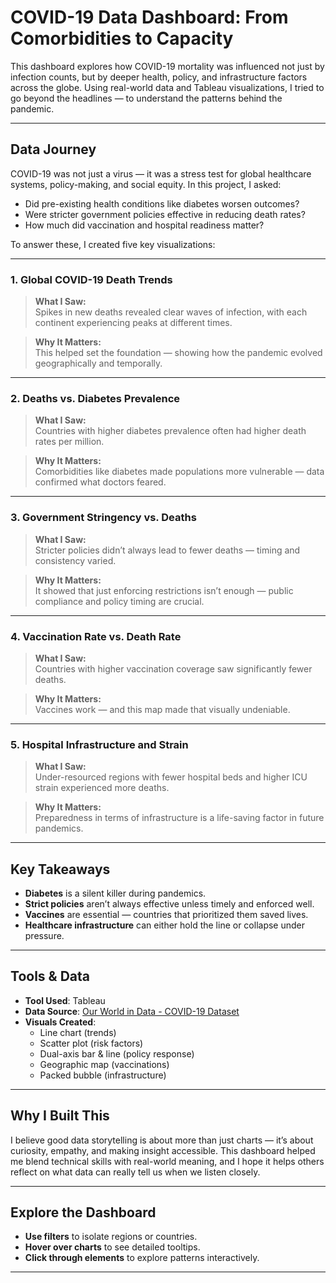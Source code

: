 #  COVID-19 Data Dashboard: From Comorbidities to Capacity

This dashboard explores how COVID-19 mortality was influenced not just by infection counts, but by deeper health, policy, and infrastructure factors across the globe. Using real-world data and Tableau visualizations, I tried to go beyond the headlines — to understand the patterns behind the pandemic.

---

##  Data Journey

COVID-19 was not just a virus — it was a stress test for global healthcare systems, policy-making, and social equity. In this project, I asked:  
- Did pre-existing health conditions like diabetes worsen outcomes?
- Were stricter government policies effective in reducing death rates?
- How much did vaccination and hospital readiness matter?

To answer these, I created five key visualizations:

---

###  1. Global COVID-19 Death Trends

> **What I Saw:**  
Spikes in new deaths revealed clear waves of infection, with each continent experiencing peaks at different times.

> **Why It Matters:**  
This helped set the foundation — showing how the pandemic evolved geographically and temporally.

---

###  2. Deaths vs. Diabetes Prevalence

> **What I Saw:**  
Countries with higher diabetes prevalence often had higher death rates per million.

> **Why It Matters:**  
Comorbidities like diabetes made populations more vulnerable — data confirmed what doctors feared.

---

###  3. Government Stringency vs. Deaths

> **What I Saw:**  
Stricter policies didn’t always lead to fewer deaths — timing and consistency varied.

> **Why It Matters:**  
It showed that just enforcing restrictions isn’t enough — public compliance and policy timing are crucial.

---

###  4. Vaccination Rate vs. Death Rate

> **What I Saw:**  
Countries with higher vaccination coverage saw significantly fewer deaths.

> **Why It Matters:**  
Vaccines work — and this map made that visually undeniable.

---

###  5. Hospital Infrastructure and Strain

> **What I Saw:**  
Under-resourced regions with fewer hospital beds and higher ICU strain experienced more deaths.

> **Why It Matters:**  
Preparedness in terms of infrastructure is a life-saving factor in future pandemics.

---

##  Key Takeaways

- **Diabetes** is a silent killer during pandemics.
- **Strict policies** aren’t always effective unless timely and enforced well.
- **Vaccines** are essential — countries that prioritized them saved lives.
- **Healthcare infrastructure** can either hold the line or collapse under pressure.

---

##  Tools & Data

- **Tool Used**: Tableau  
- **Data Source**: [Our World in Data - COVID-19 Dataset](https://ourworldindata.org/coronavirus-source-data)  
- **Visuals Created**:
  - Line chart (trends)
  - Scatter plot (risk factors)
  - Dual-axis bar & line (policy response)
  - Geographic map (vaccinations)
  - Packed bubble (infrastructure)

---

##  Why I Built This

I believe good data storytelling is about more than just charts — it’s about curiosity, empathy, and making insight accessible. This dashboard helped me blend technical skills with real-world meaning, and I hope it helps others reflect on what data can really tell us when we listen closely.

---

##  Explore the Dashboard

- **Use filters** to isolate regions or countries.
- **Hover over charts** to see detailed tooltips.
- **Click through elements** to explore patterns interactively.



---

